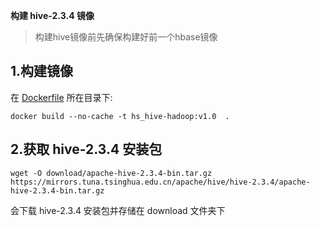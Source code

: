 ﻿**构建 hive-2.3.4 镜像**

>构建hive镜像前先确保构建好前一个hbase镜像

## 1.构建镜像
在 [Dockerfile](./Dockerfile) 所在目录下:  
```
docker build --no-cache -t hs_hive-hadoop:v1.0  .
```

## 2.获取 hive-2.3.4 安装包    
```
wget -O download/apache-hive-2.3.4-bin.tar.gz https://mirrors.tuna.tsinghua.edu.cn/apache/hive/hive-2.3.4/apache-hive-2.3.4-bin.tar.gz
```   
会下载 hive-2.3.4 安装包并存储在 download 文件夹下
